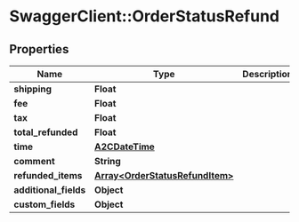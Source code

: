 # SwaggerClient::OrderStatusRefund

## Properties
Name | Type | Description | Notes
------------ | ------------- | ------------- | -------------
**shipping** | **Float** |  | [optional] 
**fee** | **Float** |  | [optional] 
**tax** | **Float** |  | [optional] 
**total_refunded** | **Float** |  | [optional] 
**time** | [**A2CDateTime**](A2CDateTime.md) |  | [optional] 
**comment** | **String** |  | [optional] 
**refunded_items** | [**Array&lt;OrderStatusRefundItem&gt;**](OrderStatusRefundItem.md) |  | [optional] 
**additional_fields** | **Object** |  | [optional] 
**custom_fields** | **Object** |  | [optional] 


